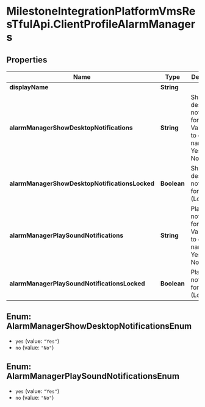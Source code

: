 # MilestoneIntegrationPlatformVmsResTfulApi.ClientProfileAlarmManagers

## Properties
Name | Type | Description | Notes
------------ | ------------- | ------------- | -------------
**displayName** | **String** |  | [optional] 
**alarmManagerShowDesktopNotifications** | **String** | Show desktop notifications for alarms. Value map to display names:  Yes&#x3D;Yes   No&#x3D;No    | [optional] 
**alarmManagerShowDesktopNotificationsLocked** | **Boolean** | Show desktop notifications for alarms (Locked) | [optional] 
**alarmManagerPlaySoundNotifications** | **String** | Play sound notifications for alarms. Value map to display names:  Yes&#x3D;Yes   No&#x3D;No    | [optional] 
**alarmManagerPlaySoundNotificationsLocked** | **Boolean** | Play sound notifications for alarms (Locked) | [optional] 

<a name="AlarmManagerShowDesktopNotificationsEnum"></a>
## Enum: AlarmManagerShowDesktopNotificationsEnum

* `yes` (value: `"Yes"`)
* `no` (value: `"No"`)


<a name="AlarmManagerPlaySoundNotificationsEnum"></a>
## Enum: AlarmManagerPlaySoundNotificationsEnum

* `yes` (value: `"Yes"`)
* `no` (value: `"No"`)


